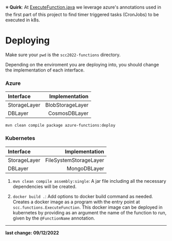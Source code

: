 **:star: Quirk**: At [ExecuteFunction.java](https://github.com/JonhyOliveira/AzureAuctionSystem/blob/e1da200a82c86b8ad95111ebdfd526e49ac687d3/scc2022-functions/src/scc/functions/ExecuteFunction.java#L31) we leverage azure's annotations used in the first part of this project to find timer triggered tasks (CronJobs) 
to be executed in k8s.

# Deploying 

Make sure your `pwd` is the `scc2022-functions` directory.

Depending on the enviroment you are deploying into, you should change the implementation of each interface.

### Azure

| Interface    |   Implementation |
|:-------------|-----------------:|
| StorageLayer | BlobStorageLayer |
| DBLayer      |    CosmosDBLayer |

`mvn clean compile package azure-functions:deploy`

### Kubernetes

| Interface    |         Implementation |
|:-------------|-----------------------:|
| StorageLayer | FileSystemStorageLayer |
| DBLayer      |           MongoDBLayer |

1. `mvn clean compile assembly:single`:
A jar file including all the necessary dependencies will be created.

2. `docker build .`:
Add options to docker build command as needed.
Creates a docker image as a program with the entry point at `scc.functions.ExecuteFunction`.
This docker image can be deployed in kubernetes by providing as an argument the name of the function to run, 
given by the `@FunctionName` annotation.

---   
**last change: 09/12/2022**
